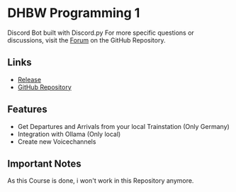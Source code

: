 # DHBW Programming 1

Discord Bot built with Discord.py For more specific questions or discussions, visit the [Forum](https://github.com/Evolinox/DHBW_Programming_1/discussions) on the GitHub Repository.

## Links

- [Release](https://github.com/Evolinox/DHBW_Programming_1/releases)
- [GitHub Repository](https://github.com/Evolinox/DHBW_Programming_1)

## Features

- Get Departures and Arrivals from your local Trainstation (Only Germany)
- Integration with Ollama (Only local)
- Create new Voicechannels

## Important Notes

As this Course is done, i won't work in this Repository anymore.